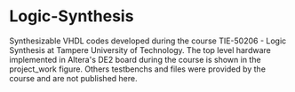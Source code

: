 # Logic-Synthesis
Synthesizable VHDL codes developed during the course TIE-50206 - Logic Synthesis at Tampere University of Technology. The top level hardware implemented in Altera's DE2 board during the course is shown in the project_work figure. Others testbenchs and files were provided by the course and are not published here.
